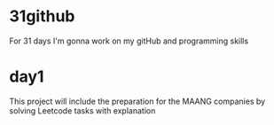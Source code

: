 # 31github
For 31 days I'm gonna work on my gitHub and programming skills

# day1
This project will include the preparation for the MAANG companies by solving Leetcode tasks with explanation
